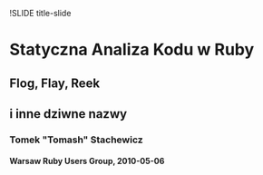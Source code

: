 !SLIDE title-slide

# Statyczna Analiza Kodu w Ruby
## Flog, Flay, Reek
## i inne dziwne nazwy
### Tomek "Tomash" Stachewicz
#### Warsaw Ruby Users Group, 2010-05-06
## 
